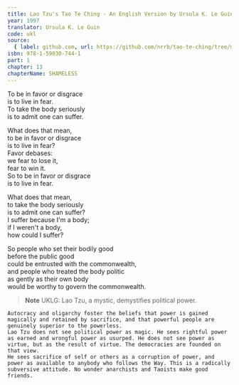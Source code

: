```yaml
---
title: Lao Tzu's Tao Te Ching - An English Version by Ursula K. Le Guin
year: 1997
translator: Ursula K. Le Guin
code: ukl
source:
  { label: github.com, url: https://github.com/nrrb/tao-te-ching/tree/master }
isbn: 978-1-59030-744-1
part: 1
chapter: 13
chapterName: SHAMELESS
---
```


To be in favor or disgrace  
is to live in fear.  
To take the body seriously  
is to admit one can suffer.

What does that mean,  
to be in favor or disgrace  
is to live in fear?  
Favor debases:  
we fear to lose it,  
fear to win it.  
So to be in favor or disgrace  
is to live in fear.

What does that mean,  
to take the body seriously  
is to admit one can suffer?  
I suffer because I'm a body;  
if I weren't a body,  
how could I suffer?

So people who set their bodily good  
before the public good  
could be entrusted with the commonwealth,  
and people who treated the body politic  
as gently as their own body  
would be worthy to govern the commonwealth.

> **Note** UKLG: Lao Tzu, a mystic, demystifies political power.

    Autocracy and oligarchy foster the beliefs that power is gained magically and retained by sacrifice, and that powerful people are genuinely superior to the powerless.
    Lao Tzu does not see political power as magic. He sees rightful power as earned and wrongful power as usurped. He does not see power as virtue, but as the result of virtue. The democracies are founded on that view.
    He sees sacrifice of self or others as a corruption of power, and power as available to anybody who follows the Way. This is a radically subversive attitude. No wonder anarchists and Taoists make good friends.
